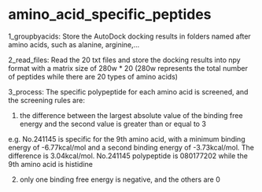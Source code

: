 # amino_acid_specific_peptides

1_groupbyacids: Store the AutoDock docking results in folders named after amino acids, such as alanine, arginine,...

2_read_files: Read the 20 txt files and store the docking results into npy format with a matrix size of 280w * 20 
(280w represents the total number of peptides while there are 20 types of amino acids)

3_process: The specific polypeptide for each amino acid is screened, and the screening rules are:
1) the difference between the largest absolute value of the binding free energy and the second value is greater than or equal to 3 

  e.g. No.241145 is specific for the 9th amino acid, with a minimum binding energy of -6.77kcal/mol and a second binding energy of -3.73kcal/mol. The difference is 3.04kcal/mol. No.241145 polypeptide is 080177202 while the 9th amino acid is histidine

2) only one binding free energy is negative, and the others are 0
